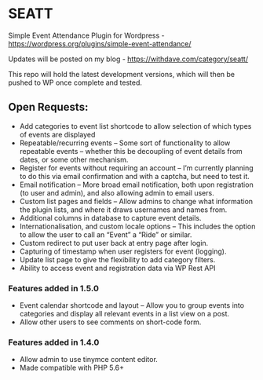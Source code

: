 # SEATT
Simple Event Attendance Plugin for Wordpress - https://wordpress.org/plugins/simple-event-attendance/

Updates will be posted on my blog - https://withdave.com/category/seatt/

This repo will hold the latest development versions, which will then be pushed to WP once complete and tested.


## Open Requests:
- Add categories to event list shortcode to allow selection of which types of events are displayed
- Repeatable/recurring events – Some sort of functionality to allow repeatable events – whether this be decoupling of event details from dates, or some other mechanism.
- Register for events without requiring an account – I’m currently planning to do this via email confirmation and with a captcha, but need to test it.
- Email notification – More broad email notification, both upon registration (to user and admin), and also allowing admin to email users.
- Custom list pages and fields – Allow admins to change what information the plugin lists, and where it draws usernames and names from.
- Additional columns in database to capture event details.
- Internationalisation, and custom locale options – This includes the option to allow the user to call an “Event” a “Ride” or similar.
- Custom redirect to put user back at entry page after login.
- Capturing of timestamp when user registers for event (logging).
- Update list page to give the flexibility to add category filters.
- Ability to access event and registration data via WP Rest API

### Features added in 1.5.0
- Event calendar shortcode and layout – Allow you to group events into categories and display all relevant events in a list view on a post.
- Allow other users to see comments on short-code form.

### Features added in 1.4.0
- Allow admin to use tinymce content editor.
- Made compatible with PHP 5.6+
